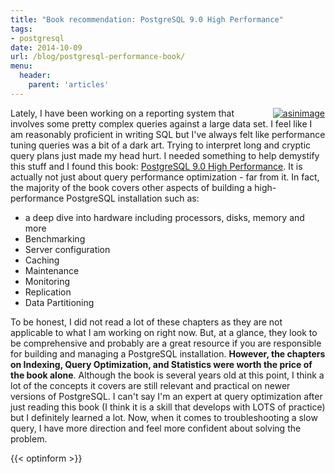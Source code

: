 ```yaml
---
title: "Book recommendation: PostgreSQL 9.0 High Performance"
tags:
- postgresql
date: 2014-10-09
url: /blog/postgresql-performance-book/
menu:
  header:
    parent: 'articles'
---
```


<div style="float: right;margin-left: 1em;">
<a href="http://www.amazon.com/gp/product/184951030X/ref=as_li_tl?ie=UTF8&camp=1789&creative=9325&creativeASIN=184951030X&linkCode=as2&tag=ryanesc-20&linkId=UPCPHBUE4JKOAP4G"><img border="0" src="http://ws-na.amazon-adsystem.com/widgets/q?_encoding=UTF8&ASIN=184951030X&Format=_SL250_&ID=AsinImage&MarketPlace=US&ServiceVersion=20070822&WS=1&tag=ryanesc-20" alt="asinimage" ></a><img src="http://ir-na.amazon-adsystem.com/e/ir?t=ryanesc-20&l=as2&o=1&a=184951030X" width="1" height="1" border="0" alt="PostgreSQL 9.0 High Performance" style="border:none !important; margin:0px !important;" />
</div>

Lately, I have been working on a reporting system that involves some pretty complex queries against a large data set. I feel like I am reasonably proficient in writing SQL but I've always felt like performance tuning queries was a bit of a dark art. Trying to interpret long and cryptic query plans just made my head hurt. I needed something to help demystify this stuff and I found this book: [PostgreSQL 9.0 High Performance](http://www.amazon.com/gp/product/184951030X/ref=as_li_tl?ie=UTF8&camp=1789&creative=9325&creativeASIN=184951030X&linkCode=as2&tag=ryanesc-20&linkId=UPCPHBUE4JKOAP4G). <!--more-->It is actually not just about query performance optimization - far from it. In fact, the majority of the book covers other aspects of building a high-performance PostgreSQL installation such as:

* a deep dive into hardware including processors, disks, memory and more
* Benchmarking
* Server configuration
* Caching
* Maintenance
* Monitoring
* Replication
* Data Partitioning

To be honest, I did not read a lot of these chapters as they are not applicable to what I am working on right now. But, at a glance, they look to be comprehensive and probably are a great resource if you are responsible for building and managing a PostgreSQL installation. **However, the chapters on Indexing, Query Optimization, and Statistics were worth the price of the book alone**. Although the book is several years old at this point, I think a lot of the concepts it covers are still relevant and practical on newer versions of PostgreSQL. I can't say I'm an expert at query optimization after just reading this book (I think it is a skill that develops with LOTS of practice) but I definitely learned a lot. Now, when it comes to troubleshooting a slow query, I have more direction and feel more confident about solving the problem.

{{< optinform >}}
